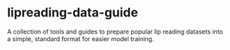# lipreading-data-guide
A collection of tools and guides to prepare popular lip reading datasets into a simple, standard format for easier model training.
